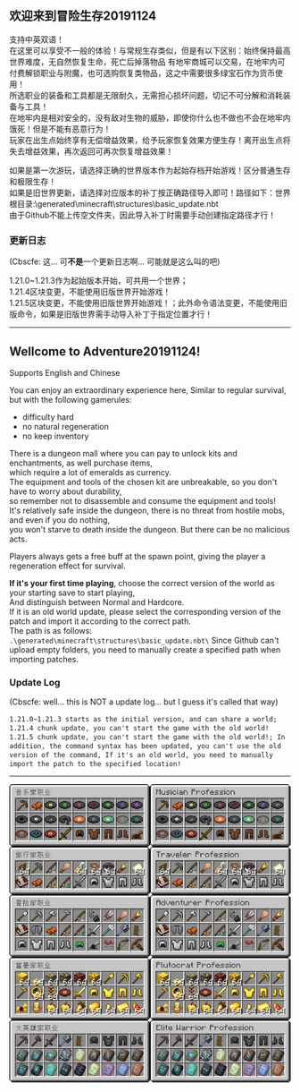 ## 欢迎来到冒险生存20191124
支持中英双语！\
在这里可以享受不一般的体验！与常规生存类似，但是有以下区别：始终保持最高世界难度，无自然恢复生命，死亡后掉落物品
有地牢商城可以交易，在地牢内可付费解锁职业与附魔，也可选购恢复类物品，这之中需要很多绿宝石作为货币使用！\
所选职业的装备和工具都是无限耐久，无需担心损坏问题，切记不可分解和消耗装备与工具！\
在地牢内是相对安全的，没有敌对生物的威胁，即使你什么也不做也不会在地牢内饿死！但是不能有恶意行为！\
玩家在出生点始终享有无偿增益效果，给予玩家恢复效果方便生存！离开出生点将失去增益效果，再次返回可再次恢复增益效果！

如果是第一次游玩，请选择正确的世界版本作为起始存档开始游戏！区分普通生存和极限生存！\
如果是旧世界更新，请选择对应版本的补丁按正确路径导入即可！路径如下：世界根目录:\generated\minecraft\structures\basic_update.nbt\
由于Github不能上传空文件夹，因此导入补丁时需要手动创建指定路径才行！

### 更新日志

(Cbscfe: 这... 可**不是**一个更新日志啊... 可能就是这么叫的吧)

1.21.0~1.21.3作为起始版本开始，可共用一个世界；\
1.21.4区块变更，不能使用旧版世界开始游戏！\
1.21.5区块变更，不能使用旧版世界开始游戏！；此外命令语法变更，不能使用旧版命令，如果是旧版世界需手动导入补丁于指定位置才行！

---

## Wellcome to Adventure20191124!
Supports English and Chinese

You can enjoy an extraordinary experience here, Similar to regular survival, but with the following gamerules: 
- difficulty hard
- no natural regeneration
- no keep inventory

There is a dungeon mall where you can pay to unlock kits and enchantments, as well purchase items,\
which require a lot of emeralds as currency.\
The equipment and tools of the chosen kit are unbreakable, so you don't have to worry about durability,\
so remember not to disassemble and consume the equipment and tools!\
It's relatively safe inside the dungeon, there is no threat from hostile mobs, and even if you do nothing,\
you won't starve to death inside the dungeon. But there can be no malicious acts.

Players always gets a free buff at the spawn point, giving the player a regeneration effect for survival.

**If it's your first time playing**, choose the correct version of the world as your starting save to start playing,\
And distinguish between Normal and Hardcore.\
If it is an old world update, please select the corresponding version of the patch and import it according to the correct path.\
The path is as follows: `.\generated\minecraft\structures\basic_update.nbt\`
Since Github can't upload empty folders, you need to manually create a specified path when importing patches.

### Update Log

(Cbscfe: well... this is NOT a update log... but I guess it's called that way)

```text
1.21.0~1.21.3 starts as the initial version, and can share a world;
1.21.4 chunk update, you can't start the game with the old world!
1.21.5 chunk update, you can't start the game with the old world!; In addition, the command syntax has been updated, you can't use the old version of the command, If it's an old world, you need to manually import the patch to the specified location!
```

---

![kit_preview.png](kit_preview.png)
